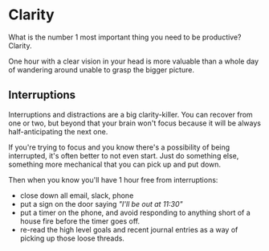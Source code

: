 # Clarity

What is the number 1 most important thing you need to be productive? Clarity.

One hour with a clear vision in your head is more valuable than a whole day of wandering around unable to grasp the bigger picture.

## Interruptions

Interruptions and distractions are a big clarity-killer. You can recover from one or two, but beyond that your brain won't focus because it will be always half-anticipating the next one.

If you're trying to focus and you know there's a possibility of being interrupted, it's often better to not even start.  Just do something else, something more mechanical that you can pick up and put down.

Then when you know you'll have 1 hour free from interruptions:

- close down all email, slack, phone
- put a sign on the door saying _"I'll be out at 11:30"_
- put a timer on the phone, and avoid responding to anything short of a house fire before the timer goes off.
- re-read the high level goals and recent journal entries as a way of picking up those loose threads.
